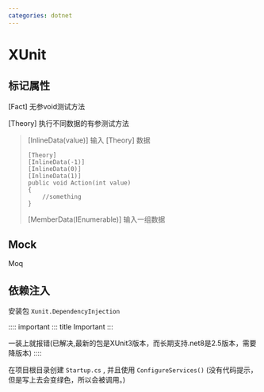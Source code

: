 ```yaml
---
categories: dotnet
---
```


# XUnit

## 标记属性

\[Fact\] 无参void测试方法

\[Theory\] 执行不同数据的有参测试方法

> \[InlineData(value)\] 输入 \[Theory\] 数据
>
>     [Theory]
>     [InlineData(-1)]
>     [InlineData(0)]
>     [InlineData(1)]
>     public void Action(int value)
>     {
>         //something
>     }
>
> \[MemberData(IEnumerable)\] 输入一组数据

## Mock

Moq

## 依赖注入

安装包 `Xunit.DependencyInjection`

:::: important
::: title
Important
:::

一装上就报错(已解决,最新的包是XUnit3版本，而长期支持.net8是2.5版本，需要降版本)
::::

在项目根目录创建 `Startup.cs` , 并且使用 `ConfigureServices()`
(没有代码提示，但是写上去会变绿色，所以会被调用。)
